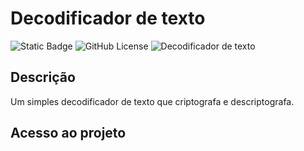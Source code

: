 # Decodificador de texto

![Static Badge](https://img.shields.io/badge/STATUS-FINALIZADO-status?style=for-the-badge&logoSize=auto&labelColor=gray&color=blue)
![GitHub License](https://img.shields.io/github/license/FabricioBasilio/decodificador?style=for-the-badge)
![Decodificador de texto](https://github.com/user-attachments/assets/fe0138a2-1b84-4fe4-8dd1-2abe1c10bed9)

## Descrição
<p>Um simples decodificador de texto que criptografa e descriptografa.</p>

## Acesso ao projeto



